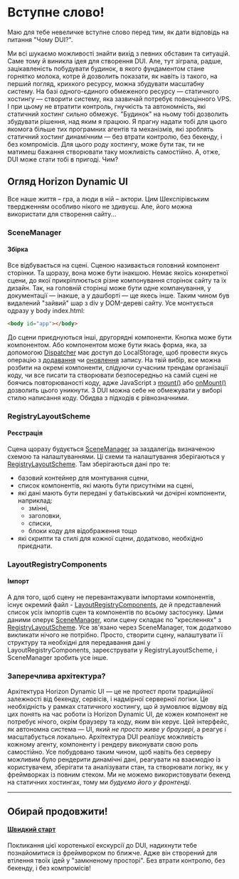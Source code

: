 # Вступне слово!

Маю для тебе невеличке вступне слово перед тим, як дати відповідь на питання "Чому DUI?".

Ми всі шукаємо можливості знайти вихід з певних обставин та ситуацій. Саме тому й виникла ідея для створення DUI. Але, тут зіграла, радше, зацікавленість побудувати будинок, в якого фундаментом стане горнятко молока, котре й дозволить показати, як навіть із такого, на перший погляд, крихкого ресурсу, можна збудувати масштабну систему. На базі одного-єдиного обмеженого ресурсу — статичного хостингу — створити систему, яка зазвичай потребує повноцінного VPS. І при цьому не втратити контроль, гнучкість та автономність, які статичний хостинг сильно обмежує. "Будинок" на ньому тобі дозволить збудувати рішення, над яким я працюю. Я прагну надати тобі для цього якомога більше тих програмних агентів та механізмів, які зроблять статичний хостинг динамічним — без втрати контролю, без бекенду, і без компромісів. Для цього роду хостингу, може бути так, ти не матимеш бажання створювати таку можливість самостійно. А, отже, DUI може стати тобі в пригоді. Чим?

## Огляд Horizon Dynamic UI

Все наше життя – гра, а люди в ній – актори. Цим Шекспірівським твердженням особливо нікого не здивуєш. Але, його можна використати для створення сайту... 

### SceneManager
#### Збірка

Все відбувається на сцені. Сценою називається головний компонент сторінки. Та щоразу, вона може бути інакшою. Немає якоїсь конкретної сцени, до якої прикріплюється різне компонування сторінок сайту та їх дизайн. Так, на головній сторінці може бути одне компанування, у документації — інакше, а у дашборті — ще якесь інше. Таким чином був видалений "зайвий" шар з div у DOM-дереві сайту. Усе монтується одразу у body index.html: 

```html
<body id="app"></body>
```

До сцени приєднуються інші, другорядні компоненти. Кнопка може бути компонентом. Або компонентом може бути якась форма, яка, за допомогою [Dispatcher](reactive/dispatcher.md) має доступ до LocalStorage, щоб провести якусь операцію з [додавання](interacting_with_data/localStorage/creating.md) чи [оновлення](interacting_with_data/localStorage/updating.md) запису. На твій вибір, все можна розбити на окремі компоненти, слідуючи сучасним трендам організації коду, чи все писати та створювати безпосередньо на самій сцені не боячись повторюваності коду, адже JavaScript з [mount()](deep_immersion_in_components/mount().md) або [onMount()](deep_immersion_in_components/on_mount().md) дозволить цього уникнути. З DUI можна себе не обмежувати у виборі стилю написання коду. Обидва з підходів є рівнозначними. 

### RegistryLayoutScheme
#### Реєстрація

Сцена щоразу будується [SceneManager](deep_immersion_in_components/scene_manager.md) за заздалегідь визначеною схемою та налаштуваннями. Ці схеми та налаштування зберігаються у [RegistryLayoutScheme](essentials/scene_settings.md). Там зберігаються дані про те:
- базовий контейнер для монтування сцени, 
- список компонентів, які мають бути присутніми на сцені, 
- які дані мають бути передані у батьківський чи дочірні компоненти, наприклад:  
  - змінні, 
  - заголовки, 
  - списки, 
  - блоки коду для відображення тощо 
- які скрипти та стилі для кожної сцени, додатково, необхідно приєднати.  

### LayoutRegistryComponents
#### Імпорт

А для того, щоб сцену не перевантажувати імпортами компонентів, існує окремий файл - [LayoutRegistryComponents](essentials/scene_register.md), де й представлений список усіх імпортів сцен та компонентів по всьому застосунку. Цими даними оперує [SceneManager](deep_immersion_in_components/scene_manager.md), коли сцену складає по "кресленнях" з [RegistryLayoutScheme](essentials/scene_settings.md). Усе зв'язано через SceneManager, тож додатково викликати нічого не потрібно. Просто, створити сцену, налаштувати її структуру та необхідні для передавання дані у LayoutRegistryComponents, зареєструвати у RegistryLayoutScheme, і SceneManager зробить усе інше. 

### Заперечлива архітектура?

Архітектура Horizon Dynamic UI — це не протест проти традиційної залежності від бекенду, сервісів, і надмірної серверної логіки. Це необхідність у рамках статичного хостингу, що й зумовлює відмову від цих понять на час роботи із Horizon Dynamic UI,  де кожен компонент не потребує нічого, окрім браузеру та коду, яким він керує. Цей інтерфейс, як автономна система — UI, який *не просто живе у браузері*, а реагує і масштабується локально. Архітектура DUI реалізує можливість кожному агенту, компоненту і рендеру виконувати свою роль самостійно. Усе побудовано таким чином, щоб навіть без серверу можливим було рендерити динамічні дані, реагувати на взаємодію із користувачем, зберігати та аналізувати стан, та створювати логіку, як у фреймворках із повним стеком. Ми не можемо використовувати бекенд на статичних хостингах, тому ми *будуємо його у фронтенді*. 

---

## Обирай продовжити! 

#### [Швидкий старт](quick-start.md)

Покликання цієї коротенької екскурсії до DUI, надихнути тебе познайомитися із фреймворком по ближче. Адже він створений для втілення твоїх ідей у "замкненому просторі". Без втрати контролю, без бекенду, і без компромісів! 